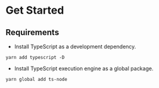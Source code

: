 # Get Started

## Requirements

- Install TypeScript as a development dependency.
```
yarn add typescript -D
```

- Install TypeScript execution engine as a global package.
```
yarn global add ts-node
```
